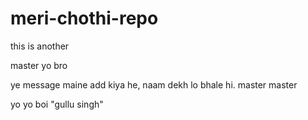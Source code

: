 # meri-chothi-repo

this is another

 master
yo bro

ye message maine add kiya he, naam dekh lo bhale hi.
master
master

yo yo boi "gullu singh"
